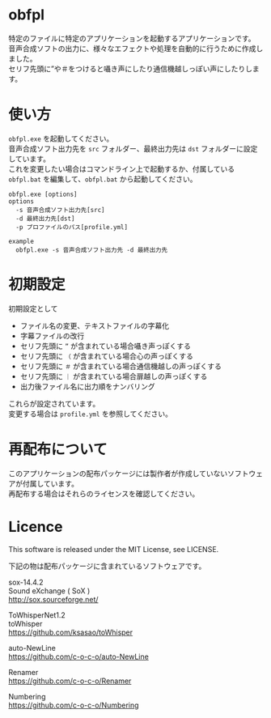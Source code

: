 # obfpl  
特定のファイルに特定のアプリケーションを起動するアプリケーションです。  
音声合成ソフトの出力に、様々なエフェクトや処理を自動的に行うために作成しました。  
セリフ先頭に”や＃をつけると囁き声にしたり通信機越しっぽい声にしたりします。  

# 使い方  
`obfpl.exe` を起動してください。  
音声合成ソフト出力先を `src` フォルダー、最終出力先は `dst` フォルダーに設定しています。   
これを変更したい場合はコマンドライン上で起動するか、付属している `obfpl.bat` を編集して、`obfpl.bat` から起動してください。  

```
obfpl.exe [options]
options
  -s 音声合成ソフト出力先[src]
  -d 最終出力先[dst]
  -p プロファイルのパス[profile.yml]
```

```
example
  obfpl.exe -s 音声合成ソフト出力先 -d 最終出力先
```

# 初期設定  
初期設定として  

+ ファイル名の変更、テキストファイルの字幕化
+ 字幕ファイルの改行
+ セリフ先頭に `”` が含まれている場合囁き声っぽくする
+ セリフ先頭に `（` が含まれている場合心の声っぽくする
+ セリフ先頭に `＃` が含まれている場合通信機越しの声っぽくする
+ セリフ先頭に `｜` が含まれている場合扉越しの声っぽくする
+ 出力後ファイル名に出力順をナンバリング

これらが設定されています。  
変更する場合は `profile.yml` を参照してください。  

# 再配布について  
このアプリケーションの配布パッケージには製作者が作成していないソフトウェアが付属しています。  
再配布する場合はそれらのライセンスを確認してください。  

# Licence
This software is released under the MIT License, see LICENSE.  

下記の物は配布パッケージに含まれているソフトウェアです。  

sox-14.4.2  
Sound eXchange ( SoX )  
http://sox.sourceforge.net/  

ToWhisperNet1.2  
toWhisper  
https://github.com/ksasao/toWhisper

auto-NewLine  
https://github.com/c-o-c-o/auto-NewLine

Renamer  
https://github.com/c-o-c-o/Renamer

Numbering  
https://github.com/c-o-c-o/Numbering
